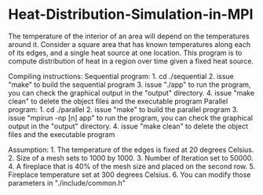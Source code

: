 # Heat-Distribution-Simulation-in-MPI
The temperature of the interior of an area will depend on the temperatures around it. Consider
a square area that has known temperatures along each of its edges, and a single heat source at
one location.
This program is to compute distribution of heat in a region over time given a fixed heat source.


Compiling instructions:
    Sequential program:
        1. cd ./sequential
        2. issue "make" to build the sequential program
        3. issue "./app" to run the program, you can check the graphical output in the "output" directory. 
        4. issue "make clean" to delete the object files and the executable program
    Parallel program:
        1. cd ./parallel
        2. issue "make" to build the parallel program
        3. issue "mpirun -np [n] app" to run the program, you can check the graphical output in the "output" directory. 
        4. issue "make clean" to delete the object files and the executable program

Assumption:
    1. The temperature of the edges is fixed at 20 degrees Celsius.
    2. Size of a mesh sets to 1000 by 1000.
    3. Number of Iteration set to 50000. 
    4. A fireplace that is 40% of the mesh size and placed on the second row. 
    5. Fireplace temperature set at 300 degrees Celsius.
    6. You can modify those parameters in "./include/common.h"

